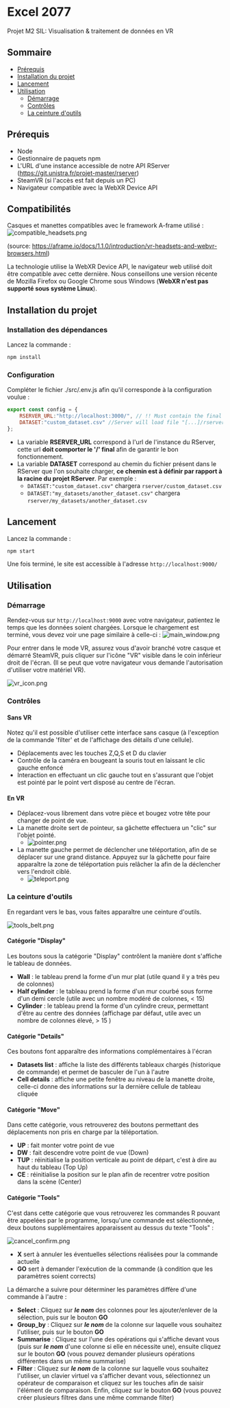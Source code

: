# Excel 2077

Projet M2 SIL: Visualisation  & traitement de données en VR

## Sommaire

* [Prérequis](#prérequis)
* [Installation du projet](#installation-du-projet)
* [Lancement](#lancement)
* [Utilisation](#utilisation)
    * [Démarrage](#démarrage)
    * [Contrôles](#contrôles)
    * [La ceinture d'outils](#la-ceinture-doutils)

## Prérequis
* Node
* Gestionnaire de paquets npm
* L'URL d'une instance accessible de notre API RServer (https://git.unistra.fr/projet-master/rserver)
* SteamVR (si l'accès est fait depuis un PC)
* Navigateur compatible avec la WebXR Device API

## Compatibilités
Casques et manettes compatibles avec le framework A-frame utilisé :
![compatible_headsets.png](./readme_images/compatible_headsets.png)

(source: https://aframe.io/docs/1.1.0/introduction/vr-headsets-and-webvr-browsers.html)

La technologie utilise la WebXR Device API, le navigateur web utilisé doit être compatible avec cette dernière. Nous conseillons une version récente de Mozilla Firefox ou Google Chrome sous Windows (**WebXR n'est pas supporté sous système Linux**).

## Installation du projet

### Installation des dépendances
Lancez la commande :
```bash
npm install
```

### Configuration
Compléter le fichier ./src/.env.js afin qu'il corresponde à la configuration voulue :
```js
export const config = {
    RSERVER_URL:"http://localhost:3000/", // !! Must contain the final '/'
    DATASET:"custom_dataset.csv" //Server will load file "[...]/rserver/{DATASET}"
};
```
* La variable **RSERVER_URL** correspond à l'url de l'instance du RServer, cette url **doit comporter le '/' final** afin de garantir le bon fonctionnement.
* La variable **DATASET** correspond au chemin du fichier présent dans le RServer que l'on souhaite charger, **ce chemin est à définir par rapport à la racine du projet RServer**. Par exemple :
    * `DATASET:"custom_dataset.csv"` chargera `rserver/custom_dataset.csv`
    * `DATASET:"my_datasets/another_dataset.csv"` chargera `rserver/my_datasets/another_dataset.csv`

## Lancement
Lancez la commande :
```bash
npm start
```
Une fois terminé, le site est accessible à l'adresse `http://localhost:9000/`

## Utilisation

### Démarrage

Rendez-vous sur `http://localhost:9000` avec votre navigateur, patientez le temps que les données soient chargées. Lorsque le chargement est terminé, vous devez voir une page similaire à celle-ci :
![main_window.png](./readme_images/main_window.png)

Pour entrer dans le mode VR, assurez vous d'avoir branché votre casque et démarré SteamVR, puis cliquer sur l'icône "VR" visible dans le coin inférieur droit de l'écran. (Il se peut que votre navigateur vous demande l'autorisation d'utiliser votre matériel VR).

![vr_icon.png](./readme_images/vr_icon.png)


### Contrôles
#### Sans VR
Notez qu'il est possible d'utiliser cette interface sans casque (à l'exception de la commande 'filter' et de l'affichage des détails d'une cellule).

* Déplacements avec les touches Z,Q,S et D du clavier
* Contrôle de la caméra en bougeant la souris tout en laissant le clic gauche enfoncé
* Interaction en effectuant un clic gauche tout en s'assurant que l'objet est pointé par le point vert disposé au centre de l'écran.

#### En VR
* Déplacez-vous librement dans votre pièce et bougez votre tête pour changer de point de vue.
* La manette droite sert de pointeur, sa gâchette effectuera un "clic" sur l'objet pointé.
    * ![pointer.png](./readme_images/pointer.png)
* La manette gauche permet de déclencher une téléportation, afin de se déplacer sur une grand distance. Appuyez sur la gâchette pour faire apparaître la zone de téléportation puis relâcher la afin de la déclencher vers l'endroit ciblé.
    * ![teleport.png](./readme_images/teleport.png)

### La ceinture d'outils
En regardant vers le bas, vous faites apparaître une ceinture d'outils.

![tools_belt.png](./readme_images/tools_belt.png)

#### Catégorie "Display"
Les boutons sous la catégorie "Display" contrôlent la manière dont s'affiche le tableau de données.
* **Wall** : le tableau prend la forme d'un mur plat (utile quand il y a très peu de colonnes)
* **Half cylinder** : le tableau prend la forme d'un mur courbé sous forme d'un demi cercle (utile avec un nombre modéré de colonnes, < 15)
* **Cylinder** : le tableau prend la forme d'un cylindre creux, permettant d'être au centre des données (affichage par défaut, utile avec un nombre de colonnes élevé, > 15 )

#### Catégorie "Details"
Ces boutons font apparaître des informations complémentaires à l'écran
* **Datasets list** : affiche la liste des différents tableaux chargés (historique de commande) et permet de basculer de l'un à l'autre
* **Cell details** : affiche une petite fenêtre au niveau de la manette droite, celle-ci donne des informations sur la dernière cellule de tableau cliquée

#### Catégorie "Move"
Dans cette catégorie, vous retrouverez des boutons permettant des déplacements non pris en charge par la téléportation.
* **UP** : fait monter votre point de vue
* **DW** : fait descendre votre point de vue (Down)
* **TUP** : réinitialise la position verticale au point de départ, c'est à dire au haut du tableau (Top Up)
* **CE** : réinitialise la position sur le plan afin de recentrer votre position dans la scène (Center)

#### Catégorie "Tools"
C'est dans cette catégorie que vous retrouverez les commandes R pouvant être appelées par le programme, lorsqu'une commande est sélectionnée, deux boutons supplémentaires apparaissent au dessus du texte "Tools" :

![cancel_confirm.png](./readme_images/cancel_confirm.png)

* **X** sert à annuler les éventuelles sélections réalisées pour la commande actuelle
* **GO** sert à demander l'exécution de la commande (à condition que les paramètres soient corrects)

La démarche a suivre pour déterminer les paramètres diffère d'une commande à l'autre :
* **Select** : Cliquez sur ***le nom*** des colonnes pour les ajouter/enlever de la sélection, puis sur le bouton **GO**
* **Group_by** : Cliquez sur ***le nom*** de la colonne sur laquelle vous souhaitez l'utiliser, puis sur le bouton **GO**
* **Summarise** : Cliquez sur l'une des opérations qui s'affiche devant vous (puis sur ***le nom*** d'une colonne si elle en nécessite une), ensuite cliquez sur le bouton **GO** (vous pouvez demander plusieurs opérations différentes dans un même summarise)
* **Filter** : Cliquez sur ***le nom*** de la colonne sur laquelle vous souhaitez l'utiliser, un clavier virtuel va s'afficher devant vous, sélectionnez un opérateur de comparaison et cliquez sur les touches afin de saisir l'élément de comparaison. Enfin, cliquez sur le bouton **GO** (vous pouvez créer plusieurs filtres dans une même commande filter)
